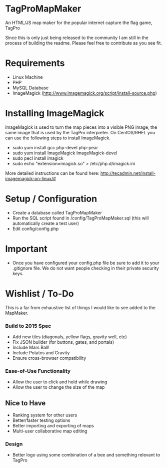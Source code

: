 # TagProMapMaker
An HTML/JS map maker for the popular internet capture the flag game, TagPro

Since this is only just being released to the community I am still in the process of building the readme.  Please feel free to contribute as you see fit.

# Requirements

* Linux Machine
* PHP
* MySQL Database
* ImageMagick (http://www.imagemagick.org/script/install-source.php)

# Installing ImageMagick

ImageMagick is used to turn the map pieces into a visible PNG image, the same image that is used by the TagPro interpreter.  On CentOS/RHEL you can use the following steps to install ImageMagick.

* sudo yum install gcc php-devel php-pear
* sudo yum install ImageMagick ImageMagick-devel
* sudo pecl install imagick
* sudo echo "extension=imagick.so" > /etc/php.d/imagick.ini

More detailed instructions can be found here: http://tecadmin.net/install-imagemagick-on-linux/#

# Setup / Configuration

* Create a database called TagProMapMaker
* Run the SQL script found in /config/TagProMapMaker.sql (this will automatically create a test user)
* Edit config/config.php

# Important

* Once you have configured your config.php file be sure to add it to your .gitignore file.  We do not want people checking in their private security keys.

# Wishlist / To-Do

This is a far from exhaustive list of things I would like to see added to the MapMaker.

### Build to 2015 Spec
* Add new tiles (diagonals, yellow flags, gravity well, etc)
* Fix JSON builder (for buttons, gates, and portals)
* Include Mars Ball!
* Include Potatos and Gravity
* Ensure cross-browser compatibility

### Ease-of-Use Functionality
* Allow the user to click and hold while drawing
* Allow the user to change the size of the map

## Nice to Have
* Ranking system for other users
* Better/faster testing options
* Better importing and exporting of maps
* Multi-user collaborative map editing

### Design
* Better logo using some combination of a bee and something relevant to TagPro
